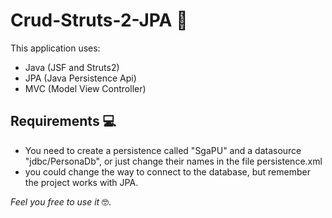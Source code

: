 # Crud-Struts-2-JPA 🤙

This application uses:
- Java (JSF and Struts2)
- JPA (Java Persistence Api)
- MVC (Model View Controller)

## Requirements 💻

- You need to create a persistence called "SgaPU" and a datasource "jdbc/PersonaDb", or just change their names in the file persistence.xml
- you could change the way to connect to the database, but remember the project works with JPA.

*Feel you free to use it* 🤓.
